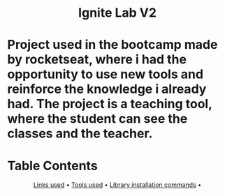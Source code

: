 <h1 align="center">Ignite Lab V2<h1>

<p class="font-size: 12px">
Project used in the bootcamp made by rocketseat, where i had the opportunity to use new tools and reinforce the knowledge i already had.
The project is a teaching tool, where the student can see the classes and the teacher.
</p>

Table Contents
=================
<p align="center">
 <a href="#links-used">Links used</a> •
 <a href="#ltools-used">Tools used</a> • 
 <a href="#library-installation-commands">Library installation commands</a> • 
</p>
